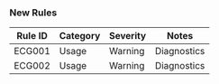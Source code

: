 ### New Rules

Rule ID | Category | Severity | Notes
--------|----------|----------|-------
ECG001 | Usage | Warning | Diagnostics
ECG002 | Usage | Warning | Diagnostics